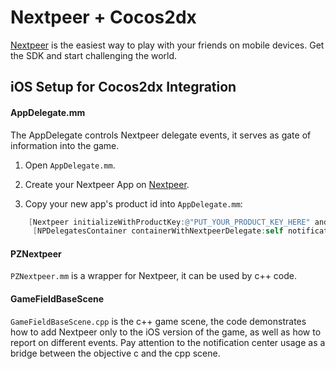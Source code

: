 # Nextpeer + Cocos2dx

[Nextpeer](http://nextpeer.com) is the easiest way to play with your friends on mobile devices. Get the SDK and start challenging the world.

## iOS Setup for Cocos2dx Integration

#### AppDelegate.mm

The AppDelegate controls Nextpeer delegate events, it serves as gate of information into the game.

1. Open `AppDelegate.mm`.

2. Create your Nextpeer App on [Nextpeer](http://developers.nextpeer.com/).

3. Copy your new app's product id into `AppDelegate.mm`:

```objective-c
	[Nextpeer initializeWithProductKey:@"PUT_YOUR_PRODUCT_KEY_HERE" andSettings:settings andDelegates:
     [NPDelegatesContainer containerWithNextpeerDelegate:self notificationDelegate:nil tournamentDelegate:self currencyDelegate:nil]];
```

#### PZNextpeer

`PZNextpeer.mm` is a wrapper for Nextpeer, it can be used by c++ code.

#### GameFieldBaseScene

`GameFieldBaseScene.cpp` is the c++ game scene, the code demonstrates how to add Nextpeer only to the iOS version of the game, as well as how to report on different events.
Pay attention to the notification center usage as a bridge between the objective c and the cpp scene.
